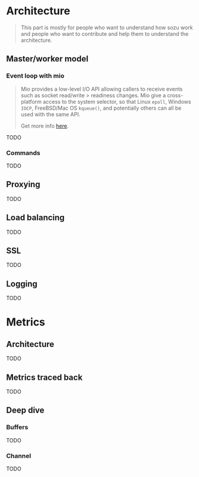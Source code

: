 # Architecture

> This part is mostly for people who want to understand how sozu work and people who want to contribute and help them to understand the architecture.

## Master/worker model

### Event loop with mio

> Mio provides a low-level I/O API allowing callers to receive events such as socket read/write > readiness changes.
> Mio give a cross-platform access to the system selector, so that Linux `epoll`, Windows `IOCP`, FreeBSD/Mac OS `kqueue()`, and potentially others can all be used with the same API.
>
> Get more info [here](https://github.com/carllerche/mio).

TODO

### Commands

TODO

## Proxying

TODO

## Load balancing

TODO

## SSL

TODO

## Logging

TODO

# Metrics

## Architecture

TODO

## Metrics traced back

TODO

## Deep dive

### Buffers

TODO

### Channel

TODO